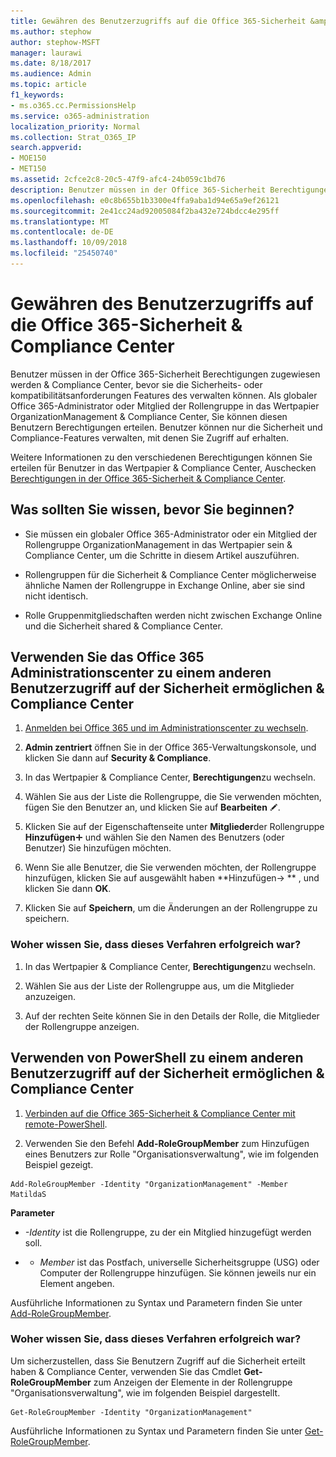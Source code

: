 ```yaml
---
title: Gewähren des Benutzerzugriffs auf die Office 365-Sicherheit &amp; Compliance Center
ms.author: stephow
author: stephow-MSFT
manager: laurawi
ms.date: 8/18/2017
ms.audience: Admin
ms.topic: article
f1_keywords:
- ms.o365.cc.PermissionsHelp
ms.service: o365-administration
localization_priority: Normal
ms.collection: Strat_O365_IP
search.appverid:
- MOE150
- MET150
ms.assetid: 2cfce2c8-20c5-47f9-afc4-24b059c1bd76
description: Benutzer müssen in der Office 365-Sicherheit Berechtigungen zugewiesen werden &amp; Compliance Center, bevor sie die Sicherheits- oder kompatibilitätsanforderungen Features des verwalten können.
ms.openlocfilehash: e0c8b655b1b3300e4ffa9aba1d94e65a9ef26121
ms.sourcegitcommit: 2e41cc24ad92005084f2ba432e724bdcc4e295ff
ms.translationtype: MT
ms.contentlocale: de-DE
ms.lasthandoff: 10/09/2018
ms.locfileid: "25450740"
---
```

# <a name="give-users-access-to-the-office-365-security-amp-compliance-center"></a>Gewähren des Benutzerzugriffs auf die Office 365-Sicherheit &amp; Compliance Center

Benutzer müssen in der Office 365-Sicherheit Berechtigungen zugewiesen werden &amp; Compliance Center, bevor sie die Sicherheits- oder kompatibilitätsanforderungen Features des verwalten können. Als globaler Office 365-Administrator oder Mitglied der Rollengruppe in das Wertpapier OrganizationManagement &amp; Compliance Center, Sie können diesen Benutzern Berechtigungen erteilen. Benutzer können nur die Sicherheit und Compliance-Features verwalten, mit denen Sie Zugriff auf erhalten. 
  
Weitere Informationen zu den verschiedenen Berechtigungen können Sie erteilen für Benutzer in das Wertpapier &amp; Compliance Center, Auschecken [Berechtigungen in der Office 365-Sicherheit &amp; Compliance Center](permissions-in-the-security-and-compliance-center.md).
  
## <a name="what-do-you-need-to-know-before-you-begin"></a>Was sollten Sie wissen, bevor Sie beginnen?

- Sie müssen ein globaler Office 365-Administrator oder ein Mitglied der Rollengruppe OrganizationManagement in das Wertpapier sein &amp; Compliance Center, um die Schritte in diesem Artikel auszuführen.
    
- Rollengruppen für die Sicherheit &amp; Compliance Center möglicherweise ähnliche Namen der Rollengruppe in Exchange Online, aber sie sind nicht identisch. 
    
- Rolle Gruppenmitgliedschaften werden nicht zwischen Exchange Online und die Sicherheit shared &amp; Compliance Center.
    
## <a name="use-the-office-365-admin-center-to-give-another-user-access-to-the-security-amp-compliance-center"></a>Verwenden Sie das Office 365 Administrationscenter zu einem anderen Benutzerzugriff auf der Sicherheit ermöglichen &amp; Compliance Center

1. [Anmelden bei Office 365 und im Administrationscenter zu wechseln](https://go.microsoft.com/fwlink/p/?LinkId=525275).
    
2. **Admin zentriert** öffnen Sie in der Office 365-Verwaltungskonsole, und klicken Sie dann auf **Security &amp; Compliance**. 
    
3. In das Wertpapier &amp; Compliance Center, **Berechtigungen**zu wechseln.
    
4. Wählen Sie aus der Liste die Rollengruppe, die Sie verwenden möchten, fügen Sie den Benutzer an, und klicken Sie auf **Bearbeiten** ![Bearbeitungssymbol](media/O365_MDM_CreatePolicy_EditIcon.gif).
    
5. Klicken Sie auf der Eigenschaftenseite unter **Mitglieder**der Rollengruppe **Hinzufügen**![Symbol hinzufügen](media/ITPro-EAC-AddIcon.gif) und wählen Sie den Namen des Benutzers (oder Benutzer) Sie hinzufügen möchten. 
    
6. Wenn Sie alle Benutzer, die Sie verwenden möchten, der Rollengruppe hinzufügen, klicken Sie auf ausgewählt haben **Hinzufügen-\> ** , und klicken Sie dann **OK**.
    
7. Klicken Sie auf **Speichern**, um die Änderungen an der Rollengruppe zu speichern. 
    
### <a name="how-do-you-know-this-worked"></a>Woher wissen Sie, dass dieses Verfahren erfolgreich war?

1. In das Wertpapier &amp; Compliance Center, **Berechtigungen**zu wechseln.
    
2. Wählen Sie aus der Liste der Rollengruppe aus, um die Mitglieder anzuzeigen.
    
3. Auf der rechten Seite können Sie in den Details der Rolle, die Mitglieder der Rollengruppe anzeigen.
    
## <a name="use-powershell-to-give-another-user-access-to-the-security-amp-compliance-center"></a>Verwenden von PowerShell zu einem anderen Benutzerzugriff auf der Sicherheit ermöglichen &amp; Compliance Center

1. [Verbinden auf die Office 365-Sicherheit &amp; Compliance Center mit remote-PowerShell](https://go.microsoft.com/fwlink/p/?LinkID=627084).
    
2. Verwenden Sie den Befehl **Add-RoleGroupMember** zum Hinzufügen eines Benutzers zur Rolle "Organisationsverwaltung", wie im folgenden Beispiel gezeigt. 
    
  ```
  Add-RoleGroupMember -Identity "OrganizationManagement" -Member MatildaS
  
  ```

 **Parameter**
  
-  _-Identity_ ist die Rollengruppe, zu der ein Mitglied hinzugefügt werden soll. 
    
- - _Member_ ist das Postfach, universelle Sicherheitsgruppe (USG) oder Computer der Rollengruppe hinzufügen. Sie können jeweils nur ein Element angeben. 
    
Ausführliche Informationen zu Syntax und Parametern finden Sie unter [Add-RoleGroupMember](https://go.microsoft.com/fwlink/p/?LinkId=510859).
  
### <a name="how-do-you-know-this-worked"></a>Woher wissen Sie, dass dieses Verfahren erfolgreich war?

Um sicherzustellen, dass Sie Benutzern Zugriff auf die Sicherheit erteilt haben &amp; Compliance Center, verwenden Sie das Cmdlet **Get-RoleGroupMember** zum Anzeigen der Elemente in der Rollengruppe "Organisationsverwaltung", wie im folgenden Beispiel dargestellt. 
  
```
Get-RoleGroupMember -Identity "OrganizationManagement"

```

Ausführliche Informationen zu Syntax und Parametern finden Sie unter [Get-RoleGroupMember](https://go.microsoft.com/fwlink/p/?LinkId=510860).
  

